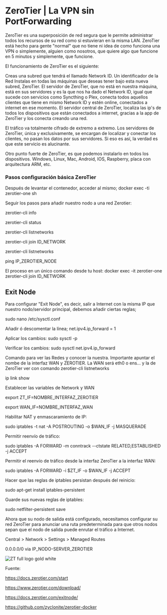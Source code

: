 # ZeroTier | La VPN sin PortForwarding

ZeroTier es una superposición de red segura que le permite administrar todos los recursos de su red como si estuvieran en la misma LAN. ZeroTier está hecho para gente "normal" que no tiene ni idea de como funciona una VPN o simplemente, alguien como nosotros, que quiere algo que funcione en 5 minutos y simplemente, que funcione.

El funcionamiento de ZeroTier es el siguiente:

Creas una subred que tendrá el llamado Network ID. Un identificador de la Red
Instalas en todas las máquinas que deseas tener bajo esta nueva subred, ZeroTier.
El servidor de ZeroTier, que no está en nuestra máquina, está en sus servidores y es la que nos ha dado el Network ID, igual que sucede con servicios como Syncthing o Plex, conecta todos aquellos clientes que tiene en mismo Network ID y estén online, conectados a internet en ese momento.
El servidor central de ZeroTier, localiza las ip's de todos los dispositivos que están conectados a internet, gracias a la app de ZeroTier y los conecta creando una red.

El tráfico va totalmente cifrado de extremo a extremo. Los servidores de ZeroTier, única y exclusivamente, se encargan de localizar y conectar los clientes, no pasan los datos por sus servidores. Si eso es así, la verdad es que este servicio es alucinante.

Otro punto fuerte de ZeroTier, es que podemos instalarlo en todos los dispositivos. Windows, Linux, Mac, Android, IOS, Raspberry, placa con arquitectura ARM, etc.
### Pasos configuración básica ZeroTier
Después de levantar el contenedor, acceder al mismo; docker exec -ti zerotier-one sh

Seguir los pasos para añadir nuestro nodo a una red Zerotier:

  zerotier-cli info
  
  zerotier-cli status
  
  zerotier-cli listnetworks
  
  zerotier-cli join ID_NETWORK
  
  zerotier-cli listnetworks
  
  ping IP_ZEROTIER_NODE

El proceso en un único comando desde tu host: docker exec -it zerotier-one zerotier-cli join ID_NETWORK

## Exit Node
Para configurar "Exit Node", es decir, salir a Internet con la misma IP que nuestro nodo/servidor principal, debemos añadir ciertas reglas;

sudo nano /etc/sysctl.conf

Añadir ó descomentar la línea; net.ipv4.ip_forward = 1

Aplicar los cambios: sudo sysctl -p

Verificar los cambios: sudo sysctl net.ipv4.ip_forward

Comando para ver las Redes y conocer la nuestra. Importante apuntar el nombe de la interfaz WAN y ZEROTIER. La WAN será eth0 o ens... y la de ZeroTier ver con comando  zerotier-cli listnetworks

ip link show

Establecer las variables de Network y WAN

export ZT_IF=NOMBRE_INTERFAZ_ZEROTIER

export WAN_IF=NOMBRE_INTERFAZ_WAN

Habilitar NAT y enmascaramiento de IP:

sudo iptables -t nat -A POSTROUTING -o $WAN_IF -j MASQUERADE

Permitir reenvío de tráfico:

sudo iptables -A FORWARD -m conntrack --ctstate RELATED,ESTABLISHED -j ACCEPT

Permitir el reenvío de tráfico desde la interfaz ZeroTier a la interfaz WAN:

sudo iptables -A FORWARD -i $ZT_IF -o $WAN_IF -j ACCEPT

Hacer que las reglas de iptables persistan después del reinicio:

sudo apt-get install iptables-persistent

Guarde sus nuevas reglas de iptables:

sudo netfilter-persistent save


Ahora que su nodo de salida está configurado, necesitamos configurar su red ZeroTier para anunciar una ruta predeterminada para que otros nodos sepan que el nodo de salida puede enrutar el tráfico a Internet.

Central > Network > Settings > Managed Routes

0.0.0.0/0 via IP_NODO-SERVER_ZEROTIER


![ZT full logo gold white](https://github.com/user-attachments/assets/fb3963df-9112-468f-8513-de3702d249b2)

  Fuente:
  
  https://docs.zerotier.com/start
  
  https://www.zerotier.com/download/
  
  https://docs.zerotier.com/exitnode/

  https://github.com/zyclonite/zerotier-docker
